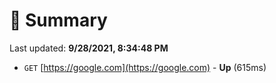 # 📖 Summary
Last updated: **9/28/2021, 8:34:48 PM**

- `GET` [https://google.com](https://google.com) - **Up** (615ms)
